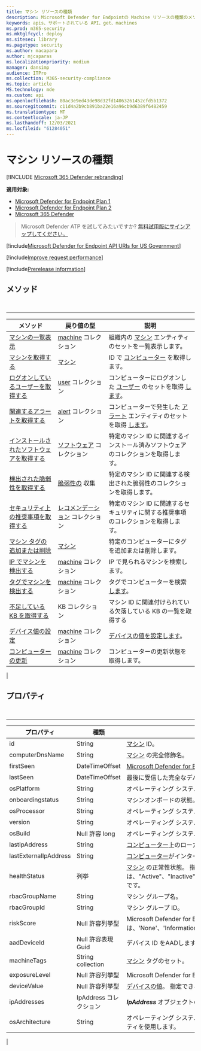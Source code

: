 ```yaml
---
title: マシン リソースの種類
description: Microsoft Defender for Endpointの Machine リソースの種類のメソッドとプロパティについて説明します。
keywords: apis、サポートされている API、get、machines
ms.prod: m365-security
ms.mktglfcycl: deploy
ms.sitesec: library
ms.pagetype: security
ms.author: macapara
author: mjcaparas
ms.localizationpriority: medium
manager: dansimp
audience: ITPro
ms.collection: M365-security-compliance
ms.topic: article
MS.technology: mde
ms.custom: api
ms.openlocfilehash: 80ac3e9ed43de98d32fd14063261452cfd5b1372
ms.sourcegitcommit: c11d4a2b9cb891ba22e16a96cb9d6389f6482459
ms.translationtype: MT
ms.contentlocale: ja-JP
ms.lasthandoff: 12/03/2021
ms.locfileid: "61284051"
---
```

# <a name="machine-resource-type"></a>マシン リソースの種類

[!INCLUDE [Microsoft 365 Defender rebranding](../../includes/microsoft-defender.md)]

**適用対象:**
- [Microsoft Defender for Endpoint Plan 1](https://go.microsoft.com/fwlink/p/?linkid=2154037)
- [Microsoft Defender for Endpoint Plan 2](https://go.microsoft.com/fwlink/p/?linkid=2154037)
- [Microsoft 365 Defender](https://go.microsoft.com/fwlink/?linkid=2118804)

> Microsoft Defender ATP を試してみたいですか? [無料試用版にサインアップしてください。](https://signup.microsoft.com/create-account/signup?products=7f379fee-c4f9-4278-b0a1-e4c8c2fcdf7e&ru=https://aka.ms/MDEp2OpenTrial?ocid=docs-wdatp-exposedapis-abovefoldlink)

[!include[Microsoft Defender for Endpoint API URIs for US Government](../../includes/microsoft-defender-api-usgov.md)]

[!include[Improve request performance](../../includes/improve-request-performance.md)]

[!include[Prerelease information](../../includes/prerelease.md)]

## <a name="methods"></a>メソッド

<br>

****

|メソッド|戻り値の型|説明|
|---|---|---|
|[マシンの一覧表示](get-machines.md)|[machine](machine.md) コレクション|組織内の [マシン](machine.md) エンティティのセットを一覧表示します。|
|[マシンを取得する](get-machine-by-id.md)|[マシン](machine.md)|ID で [コンピューター](machine.md) を取得します。|
|[ログオンしているユーザーを取得する](get-machine-log-on-users.md)|[user](user.md) コレクション|コンピューターにログオンした [ユーザー](user.md) のセットを取得 [します](machine.md)。|
|[関連するアラートを取得する](get-machine-related-alerts.md)|[alert](alerts.md) コレクション|コンピューターで発生した [アラート](alerts.md) エンティティのセットを取得 [します](machine.md)。|
|[インストールされたソフトウェアを取得する](get-installed-software.md)|[ソフトウェア](software.md) コレクション|特定のマシン ID に関連するインストール済みソフトウェアのコレクションを取得します。|
|[検出された脆弱性を取得する](get-discovered-vulnerabilities.md)|[脆弱性の](vulnerability.md) 収集|特定のマシン ID に関連する検出された脆弱性のコレクションを取得します。|
|[セキュリティ上の推奨事項を取得する](get-security-recommendations.md)|[レコメンデーション](recommendation.md) コレクション|特定のマシン ID に関連するセキュリティに関する推奨事項のコレクションを取得します。|
|[マシン タグの追加または削除](add-or-remove-machine-tags.md)|[マシン](machine.md)|特定のコンピューターにタグを追加または削除します。|
|[IP でマシンを検出する](find-machines-by-ip.md)|[machine](machine.md) コレクション|IP で見られるマシンを検索します。|
|[タグでマシンを検出する](find-machines-by-tag.md)|[machine](machine.md) コレクション|タグでコンピューターを検索 [します](machine-tags.md)。|
|[不足している KB を取得する](get-missing-kbs-machine.md)|KB コレクション|マシン ID に関連付けられている欠落している KB の一覧を取得する|
|[デバイス値の設定](set-device-value.md)|[machine](machine.md) コレクション|[デバイスの値を設定します](tvm-assign-device-value.md)。|
|[コンピューターの更新](update-machine-method.md)|[machine](machine.md) コレクション|コンピューターの更新状態を取得します。|
|

## <a name="properties"></a>プロパティ

<br>

****

|プロパティ|種類|説明|
|---|---|---|
|id|String|[マシン](machine.md) ID。|
|computerDnsName|String|[マシン](machine.md) の完全修飾名。|
|firstSeen|DateTimeOffset|[Microsoft Defender for Endpointによってマシン](machine.md)が観察された最初の日付と時刻。|
|lastSeen|DateTimeOffset|最後に受信した完全なデバイス レポートの日時。 通常、デバイスは 24 時間ごとに完全なレポートを送信します。|
|osPlatform|String|オペレーティング システム プラットフォーム。|
|onboardingstatus|String|マシンオンボードの状態。 指定できる値は、"オンボード済み" と "オフボード" です。|
|osProcessor|String|オペレーティング システム プロセッサ。 代わりに osArchitecture プロパティを使用します。|
|version|String|オペレーティング システムのバージョン。|
|osBuild|Null 許容 long|オペレーティング システムのビルド番号。|
|lastIpAddress|String|[コンピューター](machine.md)上のローカル NIC の最後の IP。|
|lastExternalIpAddress|String|[コンピューター](machine.md)がインターネットにアクセスした最後の IP。|
|healthStatus|列挙|[マシン](machine.md) の正常性状態。 指定できる値は、"Active"、"Inactive"、"ImpairedCommunication"、"NoSensorData"、"NoSensorDataImpairedCommunication"、"Unknown" です。|
|rbacGroupName|String|マシン グループ名。|
|rbacGroupId|String|マシン グループ ID。|
|riskScore|Null 許容列挙型|Microsoft Defender for Endpointによって評価されたリスク スコア。 指定できる値は、'None'、'Informational'、'Low'、'Medium'、'High' です。|
|aadDeviceId|Null 許容表現 Guid|デバイス ID をAADします ([マシン](machine.md)が参加AAD場合)。|
|machineTags|String collection|[マシン](machine.md) タグのセット。|
|exposureLevel|Null 許容列挙型|Microsoft Defender for Endpointによって評価される露出レベル。 指定できる値は、'None'、'Low'、'Medium'、'High' です。|
|deviceValue|Null 許容列挙型|[デバイスの値](tvm-assign-device-value.md)。 指定できる値は、"Normal"、"Low"、"High" です。|
|ipAddresses|IpAddress コレクション|***IpAddress*** オブジェクトのセット。 「 [Get machines API](get-machines.md)」を参照してください。|
|osArchitecture|String|オペレーティング システムアーキテクチャ。 指定できる値は、"32 ビット"、"64 ビット" です。 osProcessor の代わりにこのプロパティを使用します。|
|
